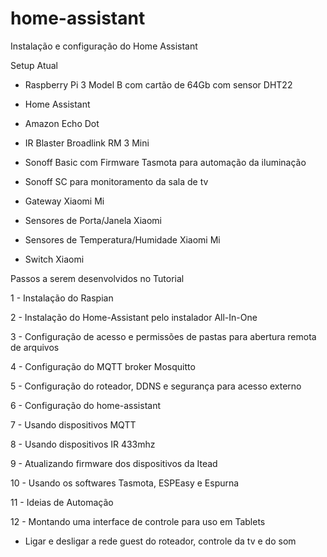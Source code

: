 # home-assistant
Instalação e configuração do Home Assistant


 Setup Atual
 
 - Raspberry Pi 3 Model B com cartão de 64Gb com sensor DHT22
 
 - Home Assistant

 - Amazon Echo Dot
 
 - IR Blaster Broadlink RM 3 Mini
 
 - Sonoff Basic com Firmware Tasmota para automação da iluminação

 - Sonoff SC para monitoramento da sala de tv
 
 - Gateway Xiaomi Mi
 
 - Sensores de Porta/Janela Xiaomi
 
 - Sensores de Temperatura/Humidade Xiaomi Mi
 
 - Switch Xiaomi
 
 



Passos a serem desenvolvidos no Tutorial

 1 - Instalação do Raspian
 
 2 - Instalação do Home-Assistant pelo instalador All-In-One
 
 3 - Configuração de acesso e permissões de pastas para abertura remota de arquivos
 
 4 - Configuração do MQTT broker Mosquitto
 
 5 - Configuração do roteador, DDNS e segurança para acesso externo
 
 6 - Configuração do home-assistant
 
 7 - Usando dispositivos MQTT
 
 8 - Usando dispositivos IR 433mhz
 
 9 - Atualizando firmware dos dispositivos da Itead
 
10 - Usando os softwares Tasmota, ESPEasy e Espurna

11 - Ideias de Automação

12 - Montando uma interface de controle para uso em Tablets

- Ligar e desligar a rede guest do roteador, controle da tv e do som
